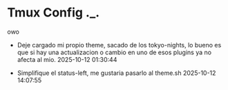 # Tmux Config ._.

owo

- Deje cargado mi propio theme, sacado de los tokyo-nights, lo bueno es que si hay una actualizacion o cambio en uno de esos plugins ya no afecta al mio. 2025-10-12 01:30:44

- Simplifique el status-left, me gustaria pasarlo al theme.sh 2025-10-12 14:07:55
